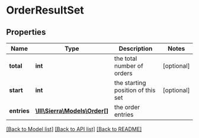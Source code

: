 # OrderResultSet

## Properties
Name | Type | Description | Notes
------------ | ------------- | ------------- | -------------
**total** | **int** | the total number of orders | [optional] 
**start** | **int** | the starting position of this set | [optional] 
**entries** | [**\III\Sierra\Models\Order[]**](Order.md) | the order entries | 

[[Back to Model list]](../README.md#documentation-for-models) [[Back to API list]](../README.md#documentation-for-api-endpoints) [[Back to README]](../README.md)


